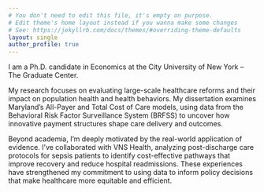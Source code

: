 ```yaml
---
# You don't need to edit this file, it's empty on purpose.
# Edit theme's home layout instead if you wanna make some changes
# See: https://jekyllrb.com/docs/themes/#overriding-theme-defaults
layout: single
author_profile: true
---
```


<style>
.page__content {
  font-size: 0.8rem;
  line-height: 1.3;
  text-align: justify;
  margin-top: 20px; /* add space at the top */
}
</style>


I am a Ph.D. candidate in Economics at the City University of New York – The Graduate Center.

My research focuses on evaluating large-scale healthcare reforms and their impact on population health and health behaviors. My dissertation examines Maryland’s All-Payer and Total Cost of Care models, using data from the Behavioral Risk Factor Surveillance System (BRFSS) to uncover how innovative payment structures shape care delivery and outcomes.

Beyond academia, I’m deeply motivated by the real-world application of evidence. I’ve collaborated with VNS Health, analyzing post-discharge care protocols for sepsis patients to identify cost-effective pathways that improve recovery and reduce hospital readmissions. These experiences have strengthened my commitment to using data to inform policy decisions that make healthcare more equitable and efficient.
